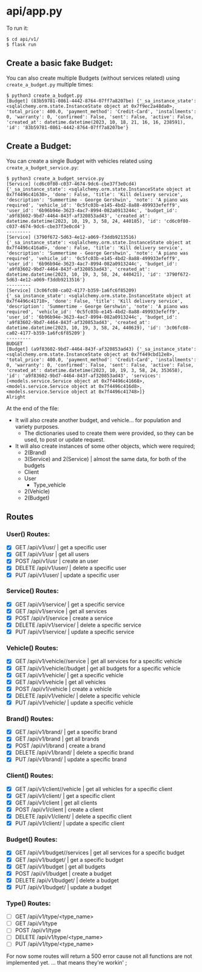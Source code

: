 # api/app.py

To run it:
```
$ cd api/v1/
$ flask run
```

## Create a basic fake Budget:
You can also create multiple Budgets (without services related) using `create_a_budget.py` multiple times:
```
$ python3 create_a_budget.py
[Budget] (83b59781-0861-4442-8764-07ff7a8207be) {'_sa_instance_state': <sqlalchemy.orm.state.InstanceState object at 0x7f9ec2a48da0>, 'total_price': 400.0, 'payment_method': 'Credit-Card', 'installments': 0, 'warranty': 0, 'confirmed': False, 'sent': False, 'active': False, 'created_at': datetime.datetime(2023, 10, 18, 21, 16, 16, 238591), 'id': '83b59781-0861-4442-8764-07ff7a8207be'}
```

## Create a Budget:
You can create a single Budget with vehicles related using `create_a_budget_service.py`:
```
$ python3 create_a_budget_service.py 
[Service] (cd6c0f80-c037-4674-9dc6-cbe37f3e0cd4) {'_sa_instance_state': <sqlalchemy.orm.state.InstanceState object at 0x7f4496c41630>, 'done': False, 'title': 'Kill delivery service', 'description': 'Summertime - George Gershwin', 'note': 'A piano was required', 'vehicle_id': '0c5fc03b-e145-4bd2-8a88-499933efeff9', 'user_id': '6b96b94e-3623-4ac7-8994-082a0913244c', 'budget_id': 'a9f83602-9bd7-4464-843f-af320853ad43', 'created_at': datetime.datetime(2023, 10, 19, 3, 58, 24, 440185), 'id': 'cd6c0f80-c037-4674-9dc6-cbe37f3e0cd4'}
---------
[Service] (3790f672-5d63-4e12-a069-f3ddb9213516) {'_sa_instance_state': <sqlalchemy.orm.state.InstanceState object at 0x7f4496c416a0>, 'done': False, 'title': 'Kill delivery service', 'description': 'Summertime - George Gershwin', 'note': 'A piano was required', 'vehicle_id': '0c5fc03b-e145-4bd2-8a88-499933efeff9', 'user_id': '6b96b94e-3623-4ac7-8994-082a0913244c', 'budget_id': 'a9f83602-9bd7-4464-843f-af320853ad43', 'created_at': datetime.datetime(2023, 10, 19, 3, 58, 24, 440421), 'id': '3790f672-5d63-4e12-a069-f3ddb9213516'}
---------
[Service] (3c06fc08-ca02-4177-b359-1a6fc6f85209) {'_sa_instance_state': <sqlalchemy.orm.state.InstanceState object at 0x7f4496c41710>, 'done': False, 'title': 'Kill delivery service', 'description': 'Summertime - George Gershwin', 'note': 'A piano was required', 'vehicle_id': '0c5fc03b-e145-4bd2-8a88-499933efeff9', 'user_id': '6b96b94e-3623-4ac7-8994-082a0913244c', 'budget_id': 'a9f83602-9bd7-4464-843f-af320853ad43', 'created_at': datetime.datetime(2023, 10, 19, 3, 58, 24, 440619), 'id': '3c06fc08-ca02-4177-b359-1a6fc6f85209'}
---------
BUDGET
[Budget] (a9f83602-9bd7-4464-843f-af320853ad43) {'_sa_instance_state': <sqlalchemy.orm.state.InstanceState object at 0x7f449cbd12e8>, 'total_price': 400.0, 'payment_method': 'Credit-Card', 'installments': 0, 'warranty': 0, 'confirmed': False, 'sent': False, 'active': False, 'created_at': datetime.datetime(2023, 10, 19, 3, 58, 24, 353658), 'id': 'a9f83602-9bd7-4464-843f-af320853ad43', 'services': [<models.service.Service object at 0x7f4496c41668>, <models.service.Service object at 0x7f4496c416d8>, <models.service.Service object at 0x7f4496c41748>]}
Alright
```
At the end of the file:
* It will also create another budget, and vehicle... for population and variety purposes.
	* The dictionaries used to create them were provided, so they can be used, to post or update request.
* It will also create instances of some other objects, which were required;
	* 2(Brand)
	* 3(Service) and 2(Service) | almost the same data, for both of the budgets
	* Client
	* User
        * Type_vehicle
	* 2(Vehicle)
	* 2(Budget)


## Routes
### User() Routes:
- [x] GET /api/v1/usr/<usrId> | get a specific user
- [x] GET /api/v1/usr | get all users
- [x] POST /api/v1/usr | create an user
- [x] DELETE /api/v1/user/<usrId> | delete a specific user
- [x] PUT /api/v1/user/<usrId> | update a specific user

### Service() Routes:
- [x] GET /api/v1/service/<scId> | get a specific service
- [x] GET /api/v1/service | get all services 
- [x] POST /api/v1/service | create a service
- [x] DELETE /api/v1/service/<scId> | delete a specific service
- [x] PUT /api/v1/service/<scId> | update a specific service

### Vehicle() Routes:
- [x] GET /api/v1/vehicle/<veId>/service | get all services for a specific vehicle
- [x] GET /api/v1/vehicle/<veId>/budget | get all budgets for a specific vehicle
- [x] GET /api/v1/vehicle/<velId> | get a specific vehicle
- [x] GET /api/v1/vehicle | get all vehicles
- [x] POST /api/v1/vehicle | create a vehicle
- [x] DELETE /api/v1/vehicle/<veId> | delete a specific vehicle
- [x] PUT /api/v1/vehicle/<veId> | update a specific vehicle

### Brand() Routes:
- [x] GET /api/v1/brand/<brId> | get a specific brand
- [x] GET /api/v1/brand | get all brands
- [x] POST /api/v1/brand | create a brand
- [x] DELETE /api/v1/brand/<brId> | delete a specific brand
- [x] PUT /api/v1/brand/<brId> | update a specific brand

### Client() Routes:
- [x] GET /api/v1/client/<clnId>/vehicle | get all vehicles for a specific client
- [x] GET /api/v1/client/<clnId> | get a specific client
- [x] GET /api/v1/client | get all clients
- [x] POST /api/v1/client | create a client
- [x] DELETE /api/v1/client/<clnId> | delete a specific client
- [x] PUT /api/v1/client/<clId> | update a specific client

### Budget() Routes:
- [x] GET /api/v1/budget/<bdgtId>/services | get all services for a specific budget
- [x] GET /api/v1/budget/<bdgtId> | get a specific budget
- [x] GET /api/v1/budget | get all budgets
- [x] POST /api/v1/budget | create a budget
- [x] DELETE /api/v1/budget/<bdgtId> | delete a budget
- [x] PUT /api/v1/budget/<bdgtId> | update a budget

### Type() Routes:
- [ ] GET /api/v1/type/<type_name>
- [ ] GET /api/v1/type
- [ ] POST /api/v1/type
- [ ] DELETE /api/v1/type/<type_name>
- [ ] PUT /api/v1/type/<type_name>

For now some routes will return a 500 error cause not all functions are not implemented yet.
... that means they're workin' ;
